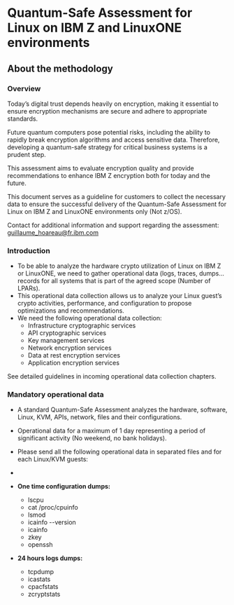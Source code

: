 # Quantum-Safe Assessment for Linux on IBM Z and LinuxONE environments
## About the methodology
### Overview

Today’s digital trust depends heavily on encryption, making it essential to ensure encryption mechanisms are secure and adhere to appropriate standards.

Future quantum computers pose potential risks, including the ability to rapidly break encryption algorithms and access sensitive data. Therefore, developing a quantum-safe strategy for critical business systems is a prudent step.

This assessment aims to evaluate encryption quality and provide recommendations to enhance IBM Z encryption both for today and the future.

This document serves as a guideline for customers to collect the necessary data to ensure the successful delivery of the Quantum-Safe Assessment for Linux on IBM Z and LinuxONE environments only (Not z/OS).

Contact for additional information and support regarding the assessment: guillaume_hoareau@fr.ibm.com

### Introduction
* To be able to analyze the hardware crypto utilization of Linux on IBM Z or LinuxONE, we need to gather operational data (logs, traces, dumps…  records for all systems that is part of the agreed scope (Number of LPARs).
* This operational data collection allows us to analyze your Linux guest’s crypto activities, performance, and configuration to propose optimizations and recommendations.
* We need the following operational data collection:
  -	Infrastructure cryptographic services
  -	API cryptographic services
  -	Key management services
  -	Network encryption services
  -	Data at rest encryption services
  -	Application encryption services

See detailed guidelines in incoming operational data collection chapters.

### Mandatory operational data
* A standard Quantum-Safe Assessment analyzes the hardware, software, Linux, KVM, APIs, network, files and their configurations. 
* Operational data for a maximum of 1 day representing a period of significant activity (No weekend, no bank holidays).
* Please send all the following operational data in separated files and for each Linux/KVM guests:
*
* **One time configuration dumps:**
  -	lscpu
  -	cat /proc/cpuinfo 
  -	lsmod
  -	icainfo --version
  -	icainfo
  -	zkey
  -	openssh

* **24 hours logs dumps:**
  -	tcpdump
  -	icastats
  -	cpacfstats
  -	zcryptstats 
